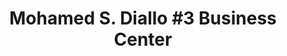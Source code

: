 ---
title: "Mohamed S. Diallo #3 Business Center"
url: /zwedru/mohamed-s-diallo-3-business-center/
shop: Autoteile
---